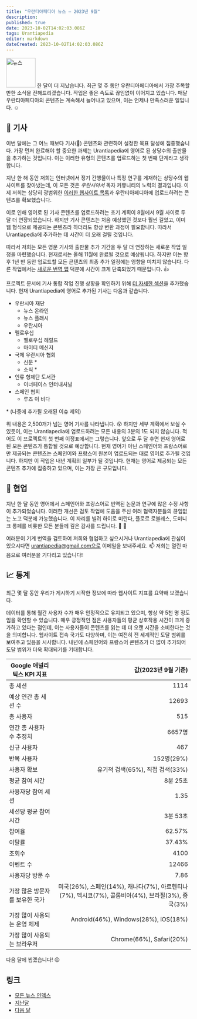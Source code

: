 ```yaml
---
title: "우란티아페디아 뉴스 — 2023년 9월"
description: 
published: true
date: 2023-10-02T14:02:03.086Z
tags: Urantiapedia
editor: markdown
dateCreated: 2023-10-02T14:02:03.086Z
---
```


<img src="/_assets/svg/icon-news.svg" alt="뉴스" style="width: 80px;"> 한 달이 더 지났습니다. 최근 몇 주 동안 우란티아페디아에서 가장 주목할 만한 소식을 전해드리겠습니다. 작업은 좋은 속도로 끊임없이 이어지고 있습니다. 매달 우란티아페디아의 콘텐츠는 계속해서 늘어나고 있으며, 이는 언제나 만족스러운 일입니다. :relaxed:

## :page_with_curl: 기사

이번 달에는 그 어느 때보다 기사(:page_with_curl:) 콘텐츠와 관련하여 설정한 목표 달성에 집중했습니다. 가장 먼저 완료해야 할 중요한 과제는 Urantiapedia에 영어로 된 상당수의 출판물을 추가하는 것입니다. 이는 이러한 유형의 콘텐츠를 업로드하는 첫 번째 단계라고 생각합니다.

지난 한 해 동안 저희는 인터넷에서 정기 간행물이나 특정 연구를 게재하는 상당수의 웹사이트를 찾아냈는데, 이 모든 것은 _우란시아서_ 독자 커뮤니티의 노력의 결과입니다. 이제 저희는 상당히 광범위한 [이러한 웹사이트 목록](/ko/help/websites)과 우란티아페디아에 업로드하려는 콘텐츠를 확보했습니다.

이로 인해 영어로 된 기사 콘텐츠를 업로드하려는 초기 계획이 8월에서 9월 사이로 두 달 더 연장되었습니다. 하지만 기사 콘텐츠는 처음 예상했던 것보다 훨씬 길었고, 이미 웹 형식으로 제공되는 콘텐츠라 하더라도 항상 변환 과정이 필요합니다. 따라서 Urantiapedia에 추가하는 데 시간이 더 오래 걸릴 것입니다.

따라서 저희는 모든 영문 기사와 출판물 추가 기간을 두 달 더 연장하는 새로운 작업 일정을 마련했습니다. 현재로서는 올해 11월에 완료될 것으로 예상됩니다. 하지만 이는 향후 1년 반 동안 업로드할 모든 콘텐츠의 최종 추가 일정에는 영향을 미치지 않습니다. 다른 작업에서는 [새로운 번역 앱](/en/news/2023/08) 덕분에 시간이 크게 단축되었기 때문입니다. :thumbsup:

프로젝트 문서에 기사 통합 작업 진행 상황을 확인하기 위해 [더 자세한 섹션](/en/help/status#articles-progress-detailed)을 추가했습니다. 현재 Urantiapedia에 영어로 추가된 기사는 다음과 같습니다.

- 우란시아 재단
	- 뉴스 온라인
	- 뉴스 플래시
	- 우란시아
- 펠로우십
	- 펠로우십 헤럴드
	- 마이티 메신저
- 국제 우란시아 협회
	- 신문 \*
	- 소식 \*
- 인류 형제단 도서관
	- 이너페이스 인터내셔널
- 스페인 협회
	- 루즈 이 비다

\* (나중에 추가될 오래된 이슈 제외)

위 내용은 2,500개가 넘는 영어 기사를 나타냅니다. :open_mouth: 하지만 세부 계획에서 보실 수 있듯이, 이는 Urantiapedia에 업로드하려는 모든 내용의 3분의 1도 되지 않습니다. 적어도 이 프로젝트의 첫 번째 이정표에서는 그렇습니다. 앞으로 두 달 후면 현재 영어로 된 모든 콘텐츠가 통합될 것으로 예상합니다. 현재 영어가 아닌 스페인어와 프랑스어로만 제공되는 콘텐츠는 스페인어와 프랑스어 원본이 업로드되는 대로 영어로 추가될 것입니다. 하지만 이 작업은 내년 계획의 일부가 될 것입니다. 현재는 영어로 제공되는 모든 콘텐츠 추가에 집중하고 있으며, 이는 가장 큰 규모입니다.

## :blue_heart: 협업

지난 한 달 동안 영어에서 스페인어와 프랑스어로 번역된 논문과 연구에 많은 수정 사항이 추가되었습니다. 이러한 개선은 검토 작업에 도움을 주신 여러 협력자분들의 끊임없는 노고 덕분에 가능했습니다. 이 자리를 빌려 하이로 미란다, 플로르 로블레스, 도미니크 롱페를 비롯한 모든 분들께 깊은 감사를 드립니다. :clap: :clap:

여러분이 기계 번역을 검토하여 저희와 협업하고 싶으시거나 Urantiapedia에 관심이 있으시다면 urantiapedia@gmail.com으로 이메일을 보내주세요. :mailbox: 저희는 열린 마음으로 여러분을 기다리고 있습니다!

## :chart_with_upwards_trend: 통계

최근 몇 달 동안 우리가 게시하기 시작한 정보에 따라 웹사이트 지표를 요약해 보겠습니다.

데이터를 통해 월간 사용자 수가 매우 안정적으로 유지되고 있으며, 항상 약 5천 명 정도임을 확인할 수 있습니다. 매우 긍정적인 점은 사용자들의 평균 상호작용 시간이 크게 증가하고 있다는 점인데, 이는 사용자들이 콘텐츠를 읽는 데 더 오랜 시간을 소비한다는 것을 의미합니다. 웹사이트 접속 국가도 다양하며, 이는 여전히 전 세계적인 도달 범위를 보여주고 있음을 시사합니다. 내년에 스페인어와 프랑스어 콘텐츠가 더 많이 추가되어 도달 범위가 더욱 확대되기를 기대합니다.

Google 애널리틱스 KPI 지표 | 값(2023년 9월 기준)
--- | ---:
총 세션 | 1114
예상 연간 총 세션 수 | 12693
총 사용자 | 515
연간 총 사용자 수 추정치 | 6657명
신규 사용자 | 467
반복 사용자 | 152명(29%)
사용자 확보 | 유기적 검색(65%), 직접 검색(33%)
평균 참여 시간 | 8분 25초
사용자당 참여 세션 | 1.35
세션당 평균 참여 시간 | 3분 53초
참여율 | 62.57%
이탈률 | 37.43%
조회수 | 4100
이벤트 수 | 12466
사용자당 방문 수 | 7.86
가장 많은 방문자를 보유한 국가 | 미국(26%), 스페인(14%), 캐나다(7%), 아르헨티나(7%), 멕시코(7%), 콜롬비아(4%), 브라질(3%), 중국(3%)
가장 많이 사용되는 운영 체제 | Android(46%), Windows(28%), iOS(18%)
가장 많이 사용되는 브라우저 | Chrome(66%), Safari(20%)

다음 달에 뵙겠습니다! :wink:

## 링크

- [모든 뉴스 인덱스](/ko/news)
- [지난달](/ko/news/2023/08)
- [다음 달](/ko/news/2023/10)
